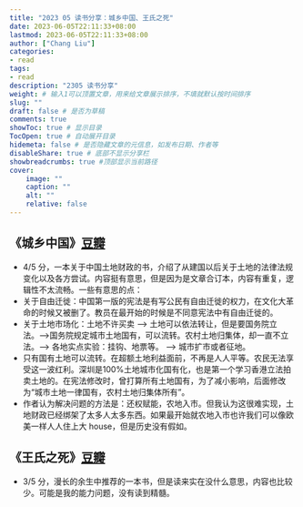 ```yaml
---
title: "2023 05 读书分享：城乡中国、王氏之死"
date: 2023-06-05T22:11:33+08:00
lastmod: 2023-06-05T22:11:33+08:00
author: ["Chang Liu"]
categories: 
- read
tags: 
- read
description: "2305 读书分享"
weight: # 输入1可以顶置文章，用来给文章展示排序，不填就默认按时间排序
slug: ""
draft: false # 是否为草稿
comments: true
showToc: true # 显示目录
TocOpen: true # 自动展开目录
hidemeta: false # 是否隐藏文章的元信息，如发布日期、作者等
disableShare: true # 底部不显示分享栏
showbreadcrumbs: true #顶部显示当前路径
cover:
    image: ""
    caption: ""
    alt: ""
    relative: false
---
```


《城乡中国》[豆瓣](https://book.douban.com/subject/27015840/)
----

- 4/5 分，一本关于中国土地财政的书，介绍了从建国以后关于土地的法律法规变化以及各方尝试。内容挺有意思，但是因为是文章合订本，内容有重复，逻辑性不太流畅。一些有意思的点：
- 关于自由迁徙：中国第一版的宪法是有写公民有自由迁徙的权力，在文化大革命的时候又被删了。教员在最开始的时候是不同意宪法中有自由迁徙的。
- 关于土地市场化：土地不许买卖 --> 土地可以依法转让，但是要国务院立法。-->国务院规定城市土地国有，可以流转。农村土地归集体，却一直不立法。--> 各地实点实验：挂钩、地票等。 -->  城市扩市或者征地。
- 只有国有土地可以流转。在超额土地利益面前，不再是人人平等。农民无法享受这一波红利。深圳是100%土地城市化国有化，也是第一个学习香港立法拍卖土地的。在宪法修改时，曾打算所有土地国有，为了减小影响，后面修改为“城市土地一律国有，农村土地归集体所有”。
- 作者认为解决问题的方法是：还权赋能，农地入市。但我认为这很难实现，土地财政已经绑架了太多人太多东西。如果最开始就农地入市也许我们可以像欧美一样人人住上大 house，但是历史没有假如。

《王氏之死》[豆瓣](https://book.douban.com/subject/6750187/)
---

- 3/5 分，漫长的余生中推荐的一本书，但是读来实在没什么意思，内容也比较少。可能是我的能力问题，没有读到精髓。